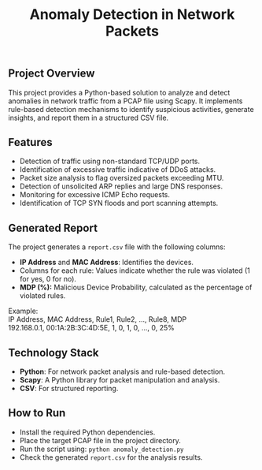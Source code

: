 <!DOCTYPE html>
<html lang="en">
<head>
    <meta charset="UTF-8">
    <meta name="viewport" content="width=device-width, initial-scale=1.0">
    <title>ReadMe - Anomaly Detection in Network Packets</title>
    
</head>
<body>
    <header>
        <h1>Anomaly Detection in Network Packets</h1>
    </header>
    <section>
        <h2>Project Overview</h2>
        <p>
            This project provides a Python-based solution to analyze and detect anomalies in network traffic from a PCAP file using Scapy. 
            It implements rule-based detection mechanisms to identify suspicious activities, generate insights, and report them in a structured CSV file.
        </p>
    </section>
    <section>
        <h2>Features</h2>
        <ul>
            <li>Detection of traffic using non-standard TCP/UDP ports.</li>
            <li>Identification of excessive traffic indicative of DDoS attacks.</li>
            <li>Packet size analysis to flag oversized packets exceeding MTU.</li>
            <li>Detection of unsolicited ARP replies and large DNS responses.</li>
            <li>Monitoring for excessive ICMP Echo requests.</li>
            <li>Identification of TCP SYN floods and port scanning attempts.</li>
        </ul>
    </section>
    <section>
        <h2>Generated Report</h2>
        <p>
            The project generates a <code>report.csv</code> file with the following columns:
        </p>
        <ul>
            <li><strong>IP Address</strong> and <strong>MAC Address</strong>: Identifies the devices.</li>
            <li>Columns for each rule: Values indicate whether the rule was violated (1 for yes, 0 for no).</li>
            <li><strong>MDP (%):</strong> Malicious Device Probability, calculated as the percentage of violated rules.</li>
        </ul>
        <div class="code-block">
            Example: <br>
            IP Address, MAC Address, Rule1, Rule2, ..., Rule8, MDP<br>
            192.168.0.1, 00:1A:2B:3C:4D:5E, 1, 0, 1, 0, ..., 0, 25%
        </div>
    </section>
    <section>
        <h2>Technology Stack</h2>
        <ul>
            <li><strong>Python</strong>: For network packet analysis and rule-based detection.</li>
            <li><strong>Scapy</strong>: A Python library for packet manipulation and analysis.</li>
            <li><strong>CSV</strong>: For structured reporting.</li>
        </ul>
    </section>
    <section>
        <h2>How to Run</h2>
        <ul>
            <li>Install the required Python dependencies.</li>
            <li>Place the target PCAP file in the project directory.</li>
            <li>Run the script using: <code>python anomaly_detection.py</code></li>
            <li>Check the generated <code>report.csv</code> for the analysis results.</li>
        </ul>
    </section>
</body>
</html>
